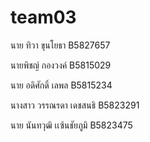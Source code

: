 # team03
นาย ทิวา  ขุนโยธา B5827657

นายพิชญ์ กองวงค์ B5815029

นาย อดิศักดิ์  เลพล B5815234

นางสาว วรรณรดา เดชสนธิ B5823291

นาย นันทวุฒิ เเซ้นชัยภูมิ B5823475
